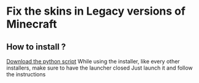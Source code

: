 # Fix the skins in Legacy versions of Minecraft
## How to install ?
[Download the python script](https://raw.githubusercontent.com/DelofJ/LegacyLauncher-fix/main/legacylauncher-fix.py)
While using the installer, like every other installers, make sure to have the launcher closed
Just launch it and follow the instructions